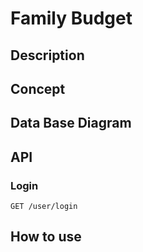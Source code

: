 # Family Budget

## Description 

## Concept 

## Data Base Diagram

## API

### Login
`GET /user/login`

## How to use

